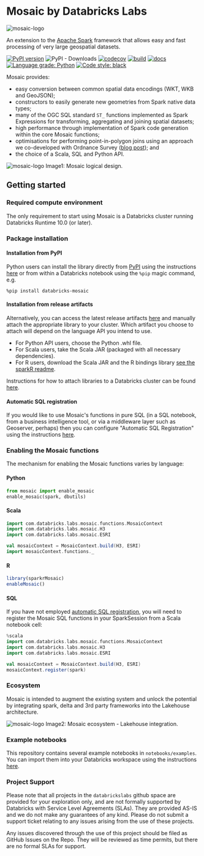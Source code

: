 # Mosaic by Databricks Labs
![mosaic-logo](../src/main/resources/mosaic_logo.png)

An extension to the [Apache Spark](https://spark.apache.org/) framework that allows easy and fast processing of very large geospatial datasets.

[![PyPI version](https://badge.fury.io/py/databricks-mosaic.svg)](https://badge.fury.io/py/databricks-mosaic)
![PyPI - Downloads](https://img.shields.io/pypi/dm/databricks-mosaic?style=plastic)
[![codecov](https://codecov.io/gh/databrickslabs/mosaic/branch/main/graph/badge.svg?token=aEzZ8ITxdg)](https://codecov.io/gh/databrickslabs/mosaic)
[![build](https://github.com/databrickslabs/mosaic/actions/workflows/build.yml/badge.svg)](https://github.com/databrickslabs/mosaic/actions/workflows/build.yml)
[![docs](https://github.com/databrickslabs/mosaic/actions/workflows/docs.yml/badge.svg)](https://github.com/databrickslabs/mosaic/actions/workflows/docs.yml)
[![Language grade: Python](https://img.shields.io/lgtm/grade/python/g/databrickslabs/mosaic.svg?logo=lgtm&logoWidth=18)](https://lgtm.com/projects/g/databrickslabs/mosaic/context:python)
[![Code style: black](https://img.shields.io/badge/code%20style-black-000000.svg)](https://github.com/psf/black)


Mosaic provides:
- easy conversion between common spatial data encodings (WKT, WKB and GeoJSON);
- constructors to easily generate new geometries from Spark native data types;
- many of the OGC SQL standard `ST_` functions implemented as Spark Expressions for transforming, aggregating and joining spatial datasets;
- high performance through implementation of Spark code generation within the core Mosaic functions;
- optimisations for performing point-in-polygon joins using an approach we co-developed with Ordnance Survey ([blog post](https://databricks.com/blog/2021/10/11/efficient-point-in-polygon-joins-via-pyspark-and-bng-geospatial-indexing.html)); and
- the choice of a Scala, SQL and Python API.


![mosaic-logo](../src/main/resources/MosaicLogicalDesign.png)
Image1: Mosaic logical design.

## Getting started

### Required compute environment
The only requirement to start using Mosaic is a Databricks cluster running Databricks Runtime 10.0 (or later).

### Package installation
#### Installation from PyPI
Python users can install the library directly from [PyPI](https://pypi.org/project/databricks-mosaic/)
using the instructions [here](https://docs.databricks.com/libraries/cluster-libraries.html)
or from within a Databricks notebook using the `%pip` magic command, e.g.
```shell
%pip install databricks-mosaic
```

#### Installation from release artifacts
Alternatively, you can access the latest release artifacts [here](https://github.com/databrickslabs/mosaic/releases)
and manually attach the appropriate library to your cluster.
Which artifact you choose to attach will depend on the language API you intend to use.
- For Python API users, choose the Python .whl file.
- For Scala users, take the Scala JAR (packaged with all necessary dependencies).
- For R users, download the Scala JAR and the R bindings library [see the sparkR readme](R/sparkR-mosaic/README.md).

Instructions for how to attach libraries to a Databricks cluster can be found [here](https://docs.databricks.com/libraries/cluster-libraries.html).

#### Automatic SQL registration
If you would like to use Mosaic's functions in pure SQL (in a SQL notebook, from a business intelligence tool,
or via a middleware layer such as Geoserver, perhaps) then you can configure
"Automatic SQL Registration" using the instructions [here](https://databrickslabs.github.io/mosaic/usage/automatic-sql-registration.html).

### Enabling the Mosaic functions

The mechanism for enabling the Mosaic functions varies by language:

#### Python
```python
from mosaic import enable_mosaic
enable_mosaic(spark, dbutils)
```

#### Scala
```scala
import com.databricks.labs.mosaic.functions.MosaicContext
import com.databricks.labs.mosaic.H3
import com.databricks.labs.mosaic.ESRI

val mosaicContext = MosaicContext.build(H3, ESRI)
import mosaicContext.functions._
```

#### R
```R
library(sparkrMosaic)
enableMosaic()
```

#### SQL
If you have not employed [automatic SQL registration](#Automatic-SQL-registration), you will need to
register the Mosaic SQL functions in your SparkSession from a Scala notebook cell:
```scala
%scala
import com.databricks.labs.mosaic.functions.MosaicContext
import com.databricks.labs.mosaic.H3
import com.databricks.labs.mosaic.ESRI

val mosaicContext = MosaicContext.build(H3, ESRI)
mosaicContext.register(spark)
```

### Ecosystem
Mosaic is intended to augment the existing system and unlock the potential by integrating spark, delta and 3rd party frameworks into the Lakehouse architecture.

![mosaic-logo](../src/main/resources/MosaicEcosystem.png)
Image2: Mosaic ecosystem - Lakehouse integration.

### Example notebooks
This repository contains several example notebooks in `notebooks/examples`. You can import them into your Databricks workspace using the instructions [here](https://docs.databricks.com/notebooks/notebooks-manage.html#import-a-notebook).

### Project Support
Please note that all projects in the `databrickslabs` github space are provided for your exploration only, and are not formally supported by Databricks with Service Level Agreements (SLAs). They are provided AS-IS and we do not make any guarantees of any kind. Please do not submit a support ticket relating to any issues arising from the use of these projects.

Any issues discovered through the use of this project should be filed as GitHub Issues on the Repo. They will be reviewed as time permits, but there are no formal SLAs for support.
